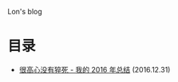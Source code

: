 Lon's blog

# 目录

- [很高心没有猝死 - 我的 2016 年总结](https://github.com/cnlon/blog/blob/master/report-of-2016.md) (2016.12.31)

